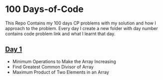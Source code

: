 # 100 Days-of-Code
This Repo Contains my 100 days CP problems with my solution and how I approach to the problem. Every day I create a new folder with day number contains code problem link and what I learnt that day.

## [Day 1](Day%201)
- Minimum Operations to Make the Array Increasing
- Find Greatest Common Divisor of Array
- Maximum Product of Two Elements in an Array